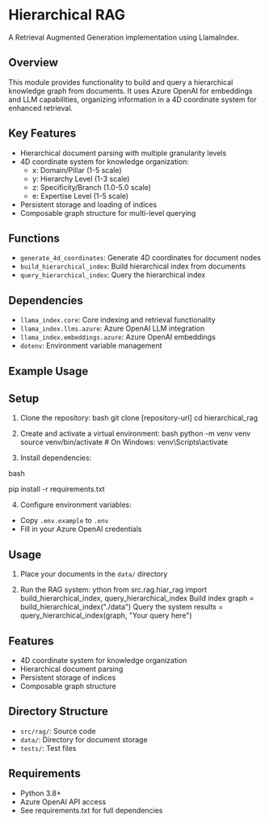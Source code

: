 # Hierarchical RAG

A Retrieval Augmented Generation implementation using LlamaIndex.

## Overview

This module provides functionality to build and query a hierarchical knowledge graph from documents. It uses Azure OpenAI for embeddings and LLM capabilities, organizing information in a 4D coordinate system for enhanced retrieval.

## Key Features

- Hierarchical document parsing with multiple granularity levels
- 4D coordinate system for knowledge organization:
  - x: Domain/Pillar (1-5 scale)
  - y: Hierarchy Level (1-3 scale) 
  - z: Specificity/Branch (1.0-5.0 scale)
  - e: Expertise Level (1-5 scale)
- Persistent storage and loading of indices
- Composable graph structure for multi-level querying

## Functions

- `generate_4d_coordinates`: Generate 4D coordinates for document nodes
- `build_hierarchical_index`: Build hierarchical index from documents
- `query_hierarchical_index`: Query the hierarchical index

## Dependencies

- `llama_index.core`: Core indexing and retrieval functionality
- `llama_index.llms.azure`: Azure OpenAI LLM integration
- `llama_index.embeddings.azure`: Azure OpenAI embeddings
- `dotenv`: Environment variable management

## Example Usage

## Setup

1. Clone the repository: bash
git clone [repository-url]
cd hierarchical_rag


2. Create and activate a virtual environment:
bash
python -m venv venv
source venv/bin/activate # On Windows: venv\Scripts\activate

3. Install dependencies:

bash

pip install -r requirements.txt


4. Configure environment variables:
- Copy `.env.example` to `.env`
- Fill in your Azure OpenAI credentials

## Usage

1. Place your documents in the `data/` directory

2. Run the RAG system:
ython
from src.rag.hiar_rag import build_hierarchical_index, query_hierarchical_index
Build index
graph = build_hierarchical_index("./data")
Query the system
results = query_hierarchical_index(graph, "Your query here")
## Features

- 4D coordinate system for knowledge organization
- Hierarchical document parsing
- Persistent storage of indices
- Composable graph structure

## Directory Structure

- `src/rag/`: Source code
- `data/`: Directory for document storage
- `tests/`: Test files

## Requirements

- Python 3.8+
- Azure OpenAI API access
- See requirements.txt for full dependencies
